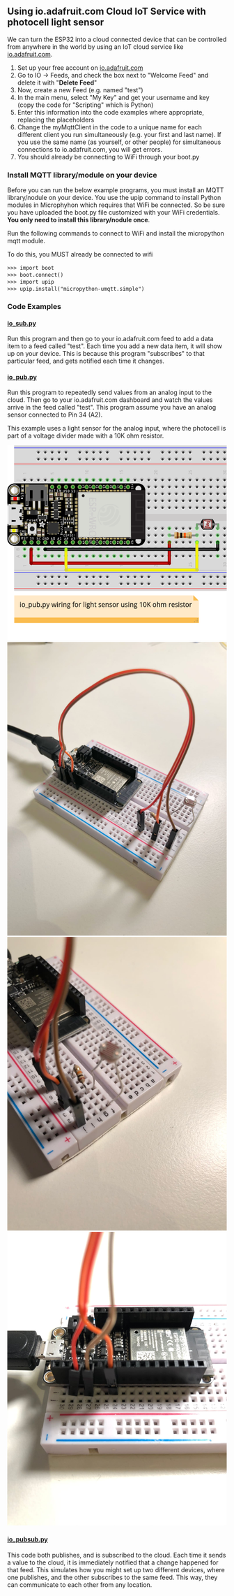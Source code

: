 ## Using io.adafruit.com Cloud IoT Service with photocell light sensor

We can turn the ESP32 into a cloud connected device that can be controlled from anywhere in the world by using an IoT cloud service like [io.adafruit.com](https://io.adafruit.com/).

1.  Set up your free account on [io.adafruit.com](https://io.adafruit.com/)
1.  Go to IO -> Feeds, and check the box next to "Welcome Feed" and delete it with "**Delete Feed**"
1.  Now, create a new Feed (e.g. named "test")
1.  In the main menu, select "My Key" and get your username and key (copy the code for "Scripting" which is Python)
1.  Enter this information into the code examples where appropriate, replacing the placeholders
1.  Change the myMqttClient in the code to a unique name for each different client you run simultaneously (e.g. your first and last name). If you use the same name (as yourself, or other people) for simultaneous connections to io.adafruit.com, you will get errors.
1.  You should already be connecting to WiFi through your boot.py

### Install MQTT library/module on your device
Before you can run the below example programs, you must install an MQTT library/nodule on your device. You use the upip command to install Python modules in Microphyhon which requires that WiFi be connected. So be sure you have uploaded the boot.py file customized with your WiFi credentials. **You only need to install this library/nodule once**.

Run the following commands to connect to WiFi and install the micropython mqtt module.

To do this, you MUST already be connected to wifi

```
>>> import boot
>>> boot.connect()
>>> import upip
>>> upip.install("micropython-umqtt.simple")
```

### Code Examples
#### [io_sub.py](../examples/io_sub.py)

Run this program and then go to your io.adafruit.com feed to add a data item to a feed called "test". Each time you add a new data item, it will show up on your device. This is because this program "subscribes" to that particular feed, and gets notified each time it changes.

#### [io_pub.py](../examples/io_pub.py)

Run this program to repeatedly send values from an analog input to the cloud. Then go to your io.adafruit.com dashboard and watch the values arrive in the feed called "test". This program assume you have an analog sensor connected to Pin 34 (A2).

This example uses a light sensor for the analog input, where the photocell is part of a voltage divider made with a 10K ohm resistor.

<img src="light_sensor_bb.gif" width="600">
<br>
<img src="light_sensor3.jpg" width="600">
<img src="light_sensor1.jpg" width="600"><br>
<img src="light_sensor2.jpg" width="600">


#### [io_pubsub.py](../examples/io_pubsub.py)

This code both publishes, and is subscribed to the cloud. Each time it sends a value to the cloud, it is immediately notified that a change happened for that feed. This simulates how you might set up two different devices, where one publishes, and the other subscribes to the same feed. This way, they can communicate to each other from any location.
